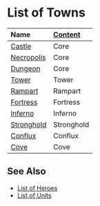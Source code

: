 # List of Towns

| Name | [Content](../content/index.md) |
| :--- | :--- |
| [Castle](castle.md) | Core |
| [Necropolis](necropolis.md) | Core |
| [Dungeon](dungeon.md) | Core |
| [Tower](tower.md) | Tower |
| [Rampart](rampart.md) | Rampart |
| [Fortress](fortress.md) | Fortress |
| [Inferno](inferno.md) | Inferno |
| [Stronghold](stronghold.md) | Stronghold |
| [Conflux](conflux.md) | Conflux |
| [Cove](cove.md) | Cove |


## See Also

- [List of Heroes](../heroes/index.md)
- [List of Units](../units/index.md)